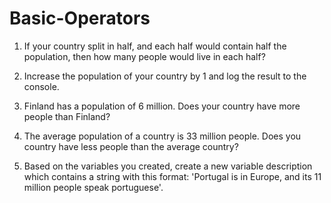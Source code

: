 # Basic-Operators
1. If your country split in half, and each half would contain half the population, then how many people would live in each half?

2. Increase the population of your country by 1 and log the result to the console.

3. Finland has a population of 6 million. Does your country have more people than Finland?

4. The average population of a country is 33 million people. Does you country have less people than the average country?

5. Based on the variables you created, create a new variable description which contains a string with this format: 'Portugal is in Europe, and its 11 million people speak portuguese'.
